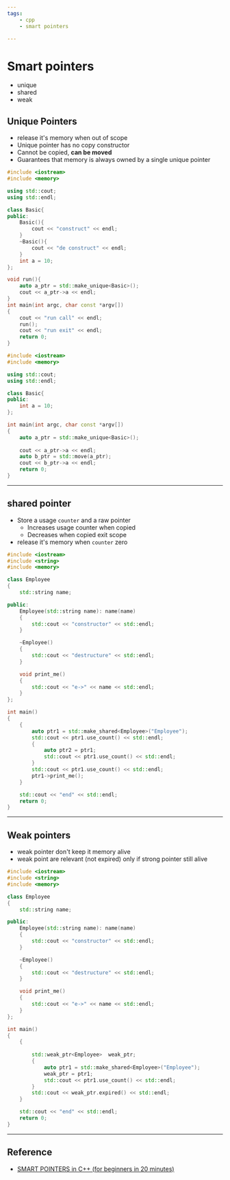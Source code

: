 ```yaml
---
tags:
    - cpp
    - smart pointers

---
```

# Smart pointers
- unique
- shared
- weak
  

## Unique Pointers

- release it's memory when out of scope
- Unique pointer has no copy constructor
- Cannot be copied, **can be moved**
- Guarantees that memory is always owned by a single unique pointer

```cpp title="scope"
#include <iostream>
#include <memory>

using std::cout;
using std::endl;

class Basic{
public:
    Basic(){
        cout << "construct" << endl;
    }
    ~Basic(){
        cout << "de construct" << endl;
    }
    int a = 10;
};

void run(){
    auto a_ptr = std::make_unique<Basic>();
    cout << a_ptr->a << endl;
}
int main(int argc, char const *argv[])
{
    cout << "run call" << endl;
    run();
    cout << "run exit" << endl;
    return 0;
}
```

```cpp title="owner"
#include <iostream>
#include <memory>

using std::cout;
using std::endl;

class Basic{
public:
    int a = 10;
};

int main(int argc, char const *argv[])
{
    auto a_ptr = std::make_unique<Basic>();
    
    cout << a_ptr->a << endl;
    auto b_ptr = std::move(a_ptr);
    cout << b_ptr->a << endl;
    return 0;
}
```

---

## shared pointer
- Store a usage `counter` and a raw pointer
  - Increases usage counter when copied
  - Decreases when copied exit scope
- release it's memory when `counter` zero

```cpp
#include <iostream>
#include <string>
#include <memory>

class Employee 
{
    std::string name;

public:
    Employee(std::string name): name(name)
    {
        std::cout << "constructor" << std::endl;
    }

    ~Employee()
    {
        std::cout << "destructure" << std::endl;
    }

    void print_me()
    {
        std::cout << "e->" << name << std::endl;
    }
};

int main()
{
    {
        auto ptr1 = std::make_shared<Employee>("Employee");
        std::cout << ptr1.use_count() << std::endl;
        {
            auto ptr2 = ptr1;
            std::cout << ptr1.use_count() << std::endl;
        }
        std::cout << ptr1.use_count() << std::endl;
        ptr1->print_me();
    }

    std::cout << "end" << std::endl;
    return 0;
}
```

---

## Weak pointers
- weak pointer don't keep it memory alive
- weak point are relevant (not expired) only if strong pointer still alive


```cpp
#include <iostream>
#include <string>
#include <memory>

class Employee 
{
    std::string name;

public:
    Employee(std::string name): name(name)
    {
        std::cout << "constructor" << std::endl;
    }

    ~Employee()
    {
        std::cout << "destructure" << std::endl;
    }

    void print_me()
    {
        std::cout << "e->" << name << std::endl;
    }
};

int main()
{
    {
        
        std::weak_ptr<Employee>  weak_ptr;
        {
            auto ptr1 = std::make_shared<Employee>("Employee");
            weak_ptr = ptr1;
            std::cout << ptr1.use_count() << std::endl;
        }
        std::cout << weak_ptr.expired() << std::endl;
    }

    std::cout << "end" << std::endl;
    return 0;
}
```

---

## Reference
- [SMART POINTERS in C++ (for beginners in 20 minutes)](https://youtu.be/e2LMAgoqY_k)